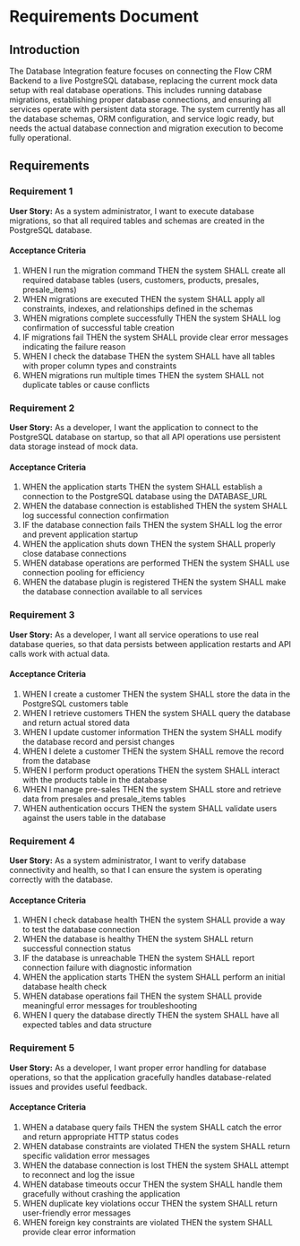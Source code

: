 # Requirements Document

## Introduction

The Database Integration feature focuses on connecting the Flow CRM Backend to a live PostgreSQL database, replacing the current mock data setup with real database operations. This includes running database migrations, establishing proper database connections, and ensuring all services operate with persistent data storage. The system currently has all the database schemas, ORM configuration, and service logic ready, but needs the actual database connection and migration execution to become fully operational.

## Requirements

### Requirement 1

**User Story:** As a system administrator, I want to execute database migrations, so that all required tables and schemas are created in the PostgreSQL database.

#### Acceptance Criteria

1. WHEN I run the migration command THEN the system SHALL create all required database tables (users, customers, products, presales, presale_items)
2. WHEN migrations are executed THEN the system SHALL apply all constraints, indexes, and relationships defined in the schemas
3. WHEN migrations complete successfully THEN the system SHALL log confirmation of successful table creation
4. IF migrations fail THEN the system SHALL provide clear error messages indicating the failure reason
5. WHEN I check the database THEN the system SHALL have all tables with proper column types and constraints
6. WHEN migrations run multiple times THEN the system SHALL not duplicate tables or cause conflicts

### Requirement 2

**User Story:** As a developer, I want the application to connect to the PostgreSQL database on startup, so that all API operations use persistent data storage instead of mock data.

#### Acceptance Criteria

1. WHEN the application starts THEN the system SHALL establish a connection to the PostgreSQL database using the DATABASE_URL
2. WHEN the database connection is established THEN the system SHALL log successful connection confirmation
3. IF the database connection fails THEN the system SHALL log the error and prevent application startup
4. WHEN the application shuts down THEN the system SHALL properly close database connections
5. WHEN database operations are performed THEN the system SHALL use connection pooling for efficiency
6. WHEN the database plugin is registered THEN the system SHALL make the database connection available to all services

### Requirement 3

**User Story:** As a developer, I want all service operations to use real database queries, so that data persists between application restarts and API calls work with actual data.

#### Acceptance Criteria

1. WHEN I create a customer THEN the system SHALL store the data in the PostgreSQL customers table
2. WHEN I retrieve customers THEN the system SHALL query the database and return actual stored data
3. WHEN I update customer information THEN the system SHALL modify the database record and persist changes
4. WHEN I delete a customer THEN the system SHALL remove the record from the database
5. WHEN I perform product operations THEN the system SHALL interact with the products table in the database
6. WHEN I manage pre-sales THEN the system SHALL store and retrieve data from presales and presale_items tables
7. WHEN authentication occurs THEN the system SHALL validate users against the users table in the database

### Requirement 4

**User Story:** As a system administrator, I want to verify database connectivity and health, so that I can ensure the system is operating correctly with the database.

#### Acceptance Criteria

1. WHEN I check database health THEN the system SHALL provide a way to test the database connection
2. WHEN the database is healthy THEN the system SHALL return successful connection status
3. IF the database is unreachable THEN the system SHALL report connection failure with diagnostic information
4. WHEN the application starts THEN the system SHALL perform an initial database health check
5. WHEN database operations fail THEN the system SHALL provide meaningful error messages for troubleshooting
6. WHEN I query the database directly THEN the system SHALL have all expected tables and data structure

### Requirement 5

**User Story:** As a developer, I want proper error handling for database operations, so that the application gracefully handles database-related issues and provides useful feedback.

#### Acceptance Criteria

1. WHEN a database query fails THEN the system SHALL catch the error and return appropriate HTTP status codes
2. WHEN database constraints are violated THEN the system SHALL return specific validation error messages
3. WHEN the database connection is lost THEN the system SHALL attempt to reconnect and log the issue
4. WHEN database timeouts occur THEN the system SHALL handle them gracefully without crashing the application
5. WHEN duplicate key violations occur THEN the system SHALL return user-friendly error messages
6. WHEN foreign key constraints are violated THEN the system SHALL provide clear error information